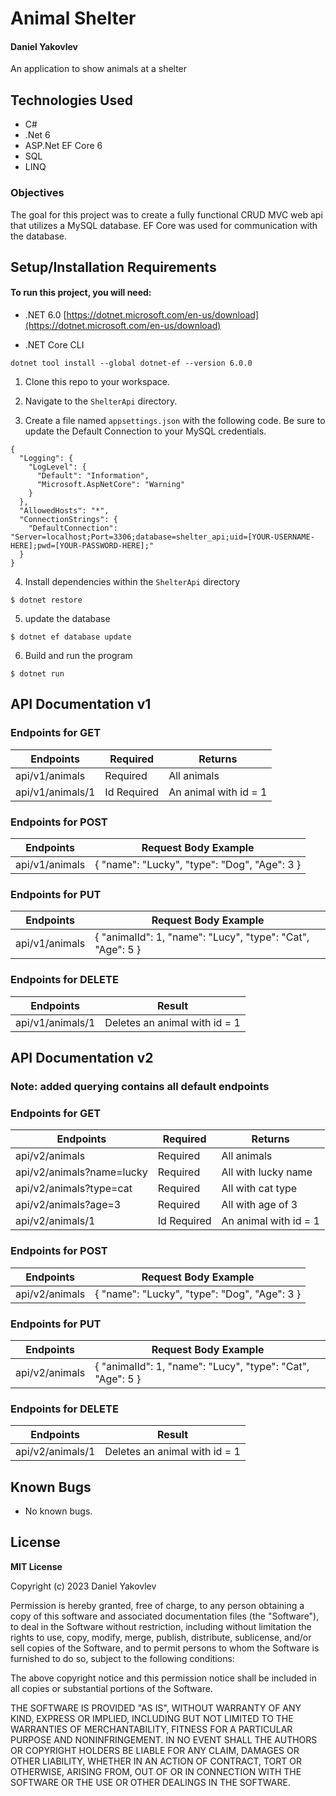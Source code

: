# Animal Shelter

#### Daniel Yakovlev

An application to show animals at a shelter

## Technologies Used

* C#
* .Net 6
* ASP.Net EF Core 6
* SQL
* LINQ

### Objectives 

The goal for this project was to create a fully functional CRUD MVC web api that utilizes a MySQL database. EF Core was used for communication with the database.

## Setup/Installation Requirements

#### To run this project, you will need:
* .NET 6.0
[https://dotnet.microsoft.com/en-us/download](https://dotnet.microsoft.com/en-us/download)

* .NET Core CLI
```
dotnet tool install --global dotnet-ef --version 6.0.0
```

1. Clone this repo to your workspace.

2. Navigate to the `ShelterApi` directory.

3. Create a file named `appsettings.json` with the following code. Be sure to update the Default Connection to your MySQL credentials.
```
{
  "Logging": {
    "LogLevel": {
      "Default": "Information",
      "Microsoft.AspNetCore": "Warning"
    }
  },
  "AllowedHosts": "*",
  "ConnectionStrings": {
    "DefaultConnection": "Server=localhost;Port=3306;database=shelter_api;uid=[YOUR-USERNAME-HERE];pwd=[YOUR-PASSWORD-HERE];"
  }
}
```

4. Install dependencies within the `ShelterApi` directory
```
$ dotnet restore
````
5. update the database
```
$ dotnet ef database update
````
6. Build and run the program 
 ```
 $ dotnet run
 ```
## API Documentation v1
### Endpoints for GET
| Endpoints                    | Required | Returns                                    |
| ---------------------------------|------ | ------------------------------------------ |
| api/v1/animals                        | Required| All animals                             |
| api/v1/animals/1                       | Id Required | An animal with id = 1                     |
### Endpoints for POST
| Endpoints                               | Request Body Example                                     |
| --------------------------------------- | ------------------------------------------ |
| api/v1/animals                       | { "name": "Lucky", "type": "Dog", "Age": 3 } |
### Endpoints for PUT
| Endpoints                               | Request Body Example                                     |
| --------------------------------------- | ------------------------------------------ |
| api/v1/animals                       | { "animalId": 1, "name": "Lucy", "type": "Cat", "Age": 5 } |
### Endpoints for DELETE
| Endpoints                     | Result                                     |
| --------------------------------------- | ------------------------------------------ |
| api/v1/animals/1                    | Deletes an animal with id = 1      |
## API Documentation v2
### Note: added querying contains all default endpoints
### Endpoints for GET
| Endpoints                    | Required | Returns                                    |
| ---------------------------------|------ | ------------------------------------------ |
| api/v2/animals                        | Required| All animals                             |
| api/v2/animals?name=lucky                        | Required| All with lucky name              |
| api/v2/animals?type=cat                        | Required| All with cat type             |
| api/v2/animals?age=3                        | Required| All with age of 3             |
| api/v2/animals/1                       | Id Required | An animal with id = 1                     |
### Endpoints for POST
| Endpoints                               | Request Body Example                                     |
| --------------------------------------- | ------------------------------------------ |
| api/v2/animals                       | { "name": "Lucky", "type": "Dog", "Age": 3 } |
### Endpoints for PUT
| Endpoints                               | Request Body Example                                     |
| --------------------------------------- | ------------------------------------------ |
| api/v2/animals                       | { "animalId": 1, "name": "Lucy", "type": "Cat", "Age": 5 } |
### Endpoints for DELETE
| Endpoints                     | Result                                     |
| --------------------------------------- | ------------------------------------------ |
| api/v2/animals/1                    | Deletes an animal with id = 1      |
## Known Bugs

* No known bugs.


## License

**MIT License**

Copyright (c) 2023 Daniel Yakovlev

Permission is hereby granted, free of charge, to any person obtaining a copy of this software and associated documentation files (the "Software"), to deal in the Software without restriction, including without limitation the rights to use, copy, modify, merge, publish, distribute, sublicense, and/or sell copies of the Software, and to permit persons to whom the Software is furnished to do so, subject to the following conditions:

The above copyright notice and this permission notice shall be included in all copies or substantial portions of the Software.

THE SOFTWARE IS PROVIDED "AS IS", WITHOUT WARRANTY OF ANY KIND, EXPRESS OR IMPLIED, INCLUDING BUT NOT LIMITED TO THE WARRANTIES OF MERCHANTABILITY, FITNESS FOR A PARTICULAR PURPOSE AND NONINFRINGEMENT. IN NO EVENT SHALL THE AUTHORS OR COPYRIGHT HOLDERS BE LIABLE FOR ANY CLAIM, DAMAGES OR OTHER LIABILITY, WHETHER IN AN ACTION OF CONTRACT, TORT OR OTHERWISE, ARISING FROM, OUT OF OR IN CONNECTION WITH THE SOFTWARE OR THE USE OR OTHER DEALINGS IN THE SOFTWARE.